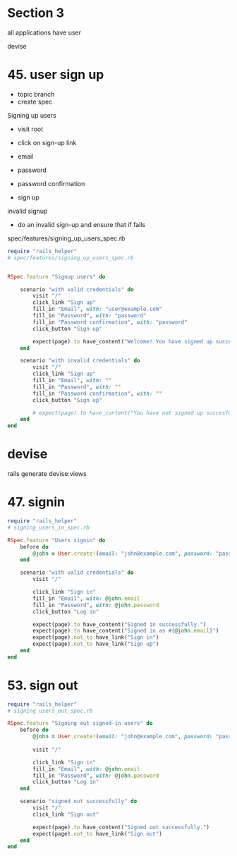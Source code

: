 # Section 3

all applications have user

devise

# 45. user sign up

- topic branch
- create spec

Signing up users

- visit root
- click on sign-up link
- email
- password
- password confirmation

- sign up

invalid signup

- do an invalid sign-up and ensure that if fails

spec/features/signing_up_users_spec.rb


```ruby
require "rails_helper"
# spec/features/signing_up_users_spec.rb


RSpec.feature "Signup users" do

	scenario "with valid credentials" do
		visit "/"
		click_link "Sign up"
		fill_in "Email", with: "user@example.com"
		fill_in "Password", with: "password"
		fill_in "Password confirmation", with: "password"
		click_button "Sign up"

		expect(page).to have_content("Welcome! You have signed up successfully.")
	end

	scenario "with invalid credentials" do
		visit "/"
		click_link "Sign up"
		fill_in "Email", with: ""
		fill_in "Password", with: ""
		fill_in "Password confirmation", with: ""
		click_button "Sign up"

		# expect(page).to have_content("You have not signed up succesfully.")
	end
end
```







# devise

rails generate devise:views
# 47. signin



```ruby
require "rails_helper"
# signing_users_in_spec.rb

RSpec.feature "Users signin" do
	before do
		@john = User.create!(email: "john@example.com", password: "password")
	end

	scenario "with valid credentials" do
		visit "/"

		click_link "Sign in"
		fill_in "Email", with: @john.email
		fill_in "Password", with: @john.password
		click_button "Log in"

		expect(page).to have_content("Signed in successfully.")
		expect(page).to have_content("Signed in as #{@john.email}")
		expect(page).not_to have_link("Sign in")
		expect(page).not_to have_link("Sign up")
	end
end
```


# 53. sign out


```ruby
require "rails_helper"
# signing_users_out_spec.rb

RSpec.feature "Signing out signed-in users" do
	before do
		@john = User.create!(email: "john@example.com", password: "password")
	
		visit "/"

		click_link "Sign in"
		fill_in "Email", with: @john.email
		fill_in "Password", with: @john.password
		click_button "Log in"
	end

	scenario "signed out successfully" do
		visit "/"
		click_link "Sign out"

		expect(page).to have_content("Signed out successfully.")
		expect(page).not_to have_link("Sign out")
	end
end
```
















































